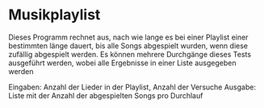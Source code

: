 # Musikplaylist
 Dieses Programm rechnet aus, nach wie lange es bei einer Playlist einer bestimmten länge dauert, bis alle Songs abgespielt wurden, wenn diese zufällig abgespielt werden. Es können mehrere Durchgänge dieses Tests ausgeführt werden, wobei alle Ergebnisse in einer Liste ausgegeben werden
 
 Eingaben: Anzahl der Lieder in der Playlist, Anzahl der Versuche
 Ausgabe: Liste mit der Anzahl der abgespielten Songs pro Durchlauf
